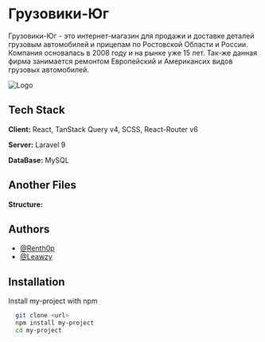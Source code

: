 
# Грузовики-Юг

Грузовики-Юг - это интернет-магазин для продажи и доставке деталей грузовым автомобилей и прицепам по Ростовской Области и России. Компания основалась в 2008 году и на рынке уже 15 лет. Так-же данная фирма занимается ремонтом Европейский и Американсих видов грузовых автомобилей. 


![Logo]()


## Tech Stack

**Client:** React, TanStack Query v4, SCSS, React-Router v6

**Server:** Laravel 9

**DataBase:** MySQL
 

## Another Files

**Structure:**

## Authors

- [@Renth0p](https://github.com/Renth0p)
- [@Leawzy](https://github.com/Leawzy)


## Installation

Install my-project with npm

```bash
  git clone <url>
  npm install my-project
  cd my-project
```
    
